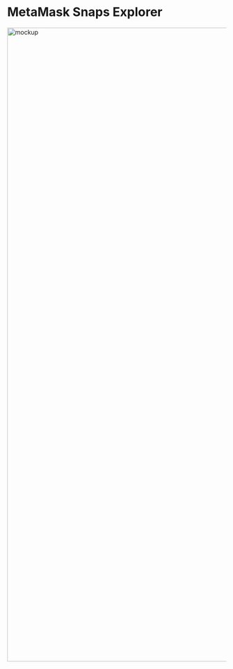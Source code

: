 # MetaMask Snaps Explorer

<img width="1460" alt="mockup" src="https://user-images.githubusercontent.com/13836477/168497972-6e559796-74c4-4d74-8e9b-67960bd2a973.png">
